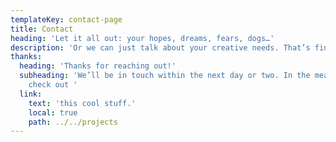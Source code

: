 ```yaml
---
templateKey: contact-page
title: Contact
heading: 'Let it all out: your hopes, dreams, fears, dogs…'
description: 'Or we can just talk about your creative needs. That’s fine, too.'
thanks:
  heading: 'Thanks for reaching out!'
  subheading: 'We’ll be in touch within the next day or two. In the meantime,
    check out '
  link:
    text: 'this cool stuff.'
    local: true
    path: ../../projects
---
```

